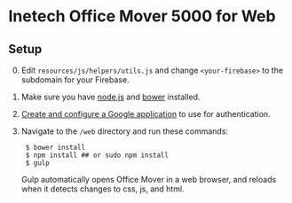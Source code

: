 # Inetech Office Mover 5000 for Web

## Setup
0. Edit `resources/js/helpers/utils.js` and change `<your-firebase>` to the subdomain
   for your Firebase.
0. Make sure you have [node.js](http://nodejs.org/) and [bower](http://bower.io/) installed.
0. [Create and configure a Google application](https://www.firebase.com/docs/web/guide/login/google.html) to use for authentication.
0. Navigate to the `/web` directory and run these commands:

        $ bower install
        $ npm install ## or sudo npm install
        $ gulp

   Gulp automatically opens Office Mover in a web browser, and reloads when it detects changes to css, js, and html.
